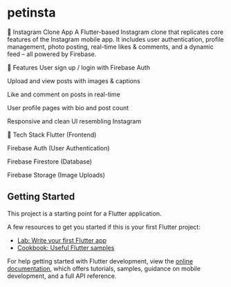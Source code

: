 # petinsta

📸 Instagram Clone App
A Flutter-based Instagram clone that replicates core features of the Instagram mobile app. It includes user authentication, profile management, photo posting, real-time likes & comments, and a dynamic feed – all powered by Firebase.

🔧 Features
User sign up / login with Firebase Auth

Upload and view posts with images & captions

Like and comment on posts in real-time

User profile pages with bio and post count

Responsive and clean UI resembling Instagram

🚀 Tech Stack
Flutter (Frontend)

Firebase Auth (User Authentication)

Firebase Firestore (Database)

Firebase Storage (Image Uploads)



## Getting Started

This project is a starting point for a Flutter application.

A few resources to get you started if this is your first Flutter project:

- [Lab: Write your first Flutter app](https://docs.flutter.dev/get-started/codelab)
- [Cookbook: Useful Flutter samples](https://docs.flutter.dev/cookbook)

For help getting started with Flutter development, view the
[online documentation](https://docs.flutter.dev/), which offers tutorials,
samples, guidance on mobile development, and a full API reference.
